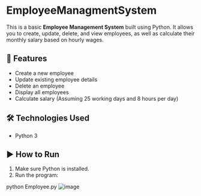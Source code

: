 # EmployeeManagmentSystem

This is a basic **Employee Management System** built using Python. It allows you to create, update, delete, and view employees, as well as calculate their monthly salary based on hourly wages.

## 🚀 Features

- Create a new employee
- Update existing employee details
- Delete an employee
- Display all employees
- Calculate salary (Assuming 25 working days and 8 hours per day)

## 🛠️ Technologies Used

- Python 3

## ▶️ How to Run

1. Make sure Python is installed.
2. Run the program:

python Employee.py
![image](https://github.com/user-attachments/assets/27f14471-60e4-413f-80ba-814fb269566a)
